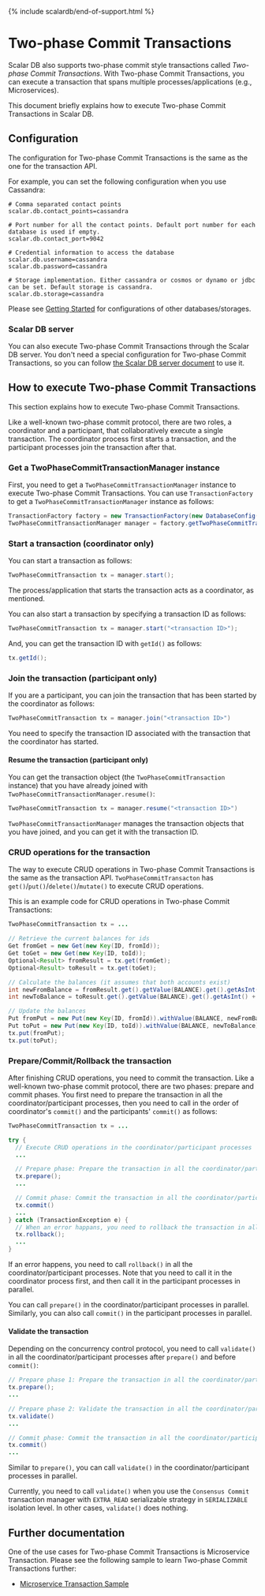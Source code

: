 {% include scalardb/end-of-support.html %}

# Two-phase Commit Transactions

Scalar DB also supports two-phase commit style transactions called *Two-phase Commit Transactions*.
With Two-phase Commit Transactions, you can execute a transaction that spans multiple processes/applications (e.g., Microservices).

This document briefly explains how to execute Two-phase Commit Transactions in Scalar DB.

## Configuration

The configuration for Two-phase Commit Transactions is the same as the one for the transaction API.

For example, you can set the following configuration when you use Cassandra:
```
# Comma separated contact points
scalar.db.contact_points=cassandra

# Port number for all the contact points. Default port number for each database is used if empty.
scalar.db.contact_port=9042

# Credential information to access the database
scalar.db.username=cassandra
scalar.db.password=cassandra

# Storage implementation. Either cassandra or cosmos or dynamo or jdbc can be set. Default storage is cassandra.
scalar.db.storage=cassandra
```

Please see [Getting Started](getting-started.md) for configurations of other databases/storages.

### Scalar DB server

You can also execute Two-phase Commit Transactions through the Scalar DB server.
You don't need a special configuration for Two-phase Commit Transactions, so you can follow [the Scalar DB server document](scalardb-server.md) to use it.

## How to execute Two-phase Commit Transactions

This section explains how to execute Two-phase Commit Transactions.

Like a well-known two-phase commit protocol, there are two roles, a coordinator and a participant, that collaboratively execute a single transaction.
The coordinator process first starts a transaction, and the participant processes join the transaction after that.

### Get a TwoPhaseCommitTransactionManager instance

First, you need to get a `TwoPhaseCommitTransactionManager` instance to execute Two-phase Commit Transactions.
You can use `TransactionFactory` to get a `TwoPhaseCommitTransactionManager` instance as follows:
```Java
TransactionFactory factory = new TransactionFactory(new DatabaseConfig(new File("<configuration file path>")));
TwoPhaseCommitTransactionManager manager = factory.getTwoPhaseCommitTransactionManager();
```

### Start a transaction (coordinator only)

You can start a transaction as follows:
```Java
TwoPhaseCommitTransaction tx = manager.start();
```

The process/application that starts the transaction acts as a coordinator, as mentioned.

You can also start a transaction by specifying a transaction ID as follows:
```Java
TwoPhaseCommitTransaction tx = manager.start("<transaction ID>");
```

And, you can get the transaction ID with `getId()` as follows:
```Java
tx.getId();
```

### Join the transaction (participant only)

If you are a participant, you can join the transaction that has been started by the coordinator as follows:
```Java
TwoPhaseCommitTransaction tx = manager.join("<transaction ID>")
```

You need to specify the transaction ID associated with the transaction that the coordinator has started.

#### Resume the transaction (participant only)

You can get the transaction object (the `TwoPhaseCommitTransaction` instance) that you have already joined with `TwoPhaseCommitTransactionManager.resume()`:
```Java
TwoPhaseCommitTransaction tx = manager.resume("<transaction ID>")
```

`TwoPhaseCommitTransactionManager` manages the transaction objects that you have joined, and you can get it with the transaction ID.

### CRUD operations for the transaction

The way to execute CRUD operations in Two-phase Commit Transactions is the same as the transaction API.
`TwoPhaseCommitTransacton` has `get()`/`put()`/`delete()`/`mutate()` to execute CRUD operations.

This is an example code for CRUD operations in Two-phase Commit Transactions:
```java
TwoPhaseCommitTransaction tx = ...

// Retrieve the current balances for ids
Get fromGet = new Get(new Key(ID, fromId));
Get toGet = new Get(new Key(ID, toId));
Optional<Result> fromResult = tx.get(fromGet);
Optional<Result> toResult = tx.get(toGet);

// Calculate the balances (it assumes that both accounts exist)
int newFromBalance = fromResult.get().getValue(BALANCE).get().getAsInt() - amount;
int newToBalance = toResult.get().getValue(BALANCE).get().getAsInt() + amount;

// Update the balances
Put fromPut = new Put(new Key(ID, fromId)).withValue(BALANCE, newFromBalance);
Put toPut = new Put(new Key(ID, toId)).withValue(BALANCE, newToBalance);
tx.put(fromPut);
tx.put(toPut);
```

### Prepare/Commit/Rollback the transaction

After finishing CRUD operations, you need to commit the transaction.
Like a well-known two-phase commit protocol, there are two phases: prepare and commit phases.
You first need to prepare the transaction in all the coordinator/participant processes, then you need to call in the order of coordinator's `commit()` and the participants' `commit()` as follows:
```Java
TwoPhaseCommitTransaction tx = ...

try {
  // Execute CRUD operations in the coordinator/participant processes
  ...

  // Prepare phase: Prepare the transaction in all the coordinator/participant processes
  tx.prepare();
  ...

  // Commit phase: Commit the transaction in all the coordinator/participant processes
  tx.commit()
  ...
} catch (TransactionException e) {
  // When an error happans, you need to rollback the transaction in all the coordinator/participant processes
  tx.rollback();
  ...
}
```

If an error happens, you need to call `rollback()` in all the coordinator/participant processes.
Note that you need to call it in the coordinator process first, and then call it in the participant processes in parallel.

You can call `prepare()` in the coordinator/participant processes in parallel.
Similarly, you can also call `commit()` in the participant processes in parallel.

#### Validate the transaction

Depending on the concurrency control protocol, you need to call `validate()` in all the coordinator/participant processes after `prepare()` and before `commit()`:
```java
// Prepare phase 1: Prepare the transaction in all the coordinator/participant processes
tx.prepare();
...

// Prepare phase 2: Validate the transaction in all the coordinator/participant processes
tx.validate()
...

// Commit phase: Commit the transaction in all the coordinator/participant processes
tx.commit()
...
```

Similar to `prepare()`, you can call `validate()` in the coordinator/participant processes in parallel.

Currently, you need to call `validate()` when you use the `Consensus Commit` transaction manager with `EXTRA_READ` serializable strategy in `SERIALIZABLE` isolation level.
In other cases, `validate()` does nothing.

## Further documentation

One of the use cases for Two-phase Commit Transactions is Microservice Transaction.
Please see the following sample to learn Two-phase Commit Transactions further:
- [Microservice Transaction Sample](https://github.com/scalar-labs/scalardb-samples/tree/main/microservice-transaction-sample)
